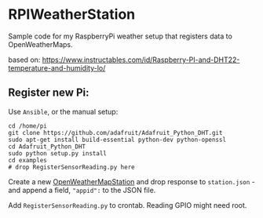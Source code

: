 # RPIWeatherStation
Sample code for my RaspberryPi weather setup that registers data to OpenWeatherMaps. 

based on: https://www.instructables.com/id/Raspberry-PI-and-DHT22-temperature-and-humidity-lo/ 

## Register new Pi: 

Use `Ansible`, or the manual setup: 

```
cd /home/pi
git clone https://github.com/adafruit/Adafruit_Python_DHT.git
sudo apt-get install build-essential python-dev python-openssl
cd Adafruit_Python_DHT
sudo python setup.py install
cd examples
# drop RegisterSensorReading.py here 
```
Create a new [OpenWeatherMapStation](https://openweathermap.org/stations#main) and drop response to `station.json` - and append a field, `"appid":` to the JSON file. 

Add `RegisterSensorReading.py` to crontab. 
Reading GPIO might need root.